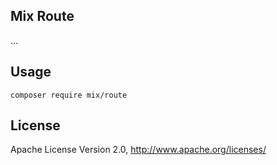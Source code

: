 ## Mix Route

...

## Usage

```
composer require mix/route
```

## License

Apache License Version 2.0, http://www.apache.org/licenses/
